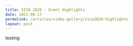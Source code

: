 ```yaml
---
title: SICW 2020 - Event Highlights
date: 2021-08-17
permalink: /articles/video-gallery/sicw2020-highlights
layout: post
---
```


testing